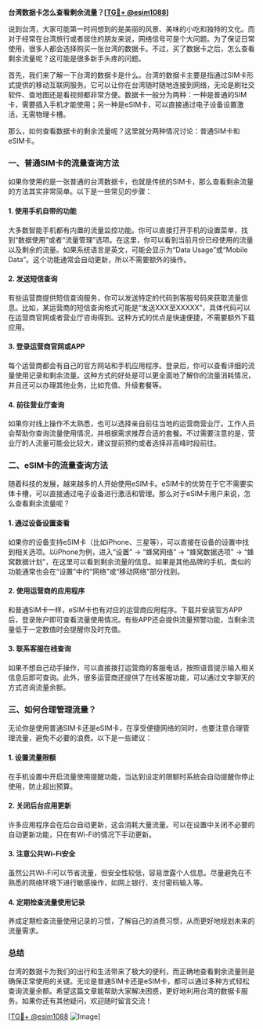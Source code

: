 **台湾数据卡怎么查看剩余流量？[[TG💪+ @esim1088](https://t.me/s/esim1088)]**

说到台湾，大家可能第一时间想到的是美丽的风景、美味的小吃和独特的文化。而对于经常在台湾旅行或者居住的朋友来说，网络信号可是个大问题。为了保证日常使用，很多人都会选择购买一张台湾的数据卡。不过，买了数据卡之后，怎么查看剩余流量呢？这可能是很多新手头疼的问题。

首先，我们来了解一下台湾的数据卡是什么。台湾的数据卡主要是指通过SIM卡形式提供的移动互联网服务。它可以让你在台湾随时随地连接到网络，无论是刷社交软件、查地图还是看视频都非常方便。数据卡一般分为两种：一种是普通的SIM卡，需要插入手机才能使用；另一种是eSIM卡，可以直接通过电子设备设置激活，无需物理卡槽。

那么，如何查看数据卡的剩余流量呢？这里就分两种情况讨论：普通SIM卡和eSIM卡。

### **一、普通SIM卡的流量查询方法**

如果你使用的是一张普通的台湾数据卡，也就是传统的SIM卡，那么查看剩余流量的方法其实非常简单。以下是一些常见的步骤：

#### **1. 使用手机自带的功能**
大多数智能手机都有内置的流量监控功能。你可以直接打开手机的设置菜单，找到“数据使用”或者“流量管理”选项。在这里，你可以看到当前月份已经使用的流量以及剩余的流量。如果系统语言是英文，可能会显示为“Data Usage”或“Mobile Data”。这个功能通常会自动更新，所以不需要额外的操作。

#### **2. 发送短信查询**
有些运营商提供短信查询服务，你可以发送特定的代码到客服号码来获取流量信息。比如，某运营商的短信查询格式可能是“发送XXX至XXXXX”，具体代码可以在运营商官网或者营业厅咨询得到。这种方式的优点是快速便捷，不需要额外下载应用。

#### **3. 登录运营商官网或APP**
每个运营商都会有自己的官方网站和手机应用程序。登录后，你可以查看详细的流量使用记录和剩余流量。这种方式的好处是可以更全面地了解你的流量消耗情况，并且还可以办理其他业务，比如充值、升级套餐等。

#### **4. 前往营业厅查询**
如果你对线上操作不太熟悉，也可以选择亲自前往当地的运营商营业厅。工作人员会帮助你查询流量使用情况，并根据需求推荐合适的套餐。不过需要注意的是，营业厅的人流量可能会比较大，建议提前预约或者选择非高峰时段前往。

### **二、eSIM卡的流量查询方法**

随着科技的发展，越来越多的人开始使用eSIM卡。eSIM卡的优势在于它不需要实体卡槽，可以直接通过电子设备进行激活和管理。那么对于eSIM卡用户来说，怎么查看剩余流量呢？

#### **1. 通过设备设置查看**
如果你的设备支持eSIM卡（比如iPhone、三星等），可以直接在设备的设置中找到相关选项。以iPhone为例，进入“设置” -> “蜂窝网络” -> “蜂窝数据选项” -> “蜂窝数据计划”，在这里可以看到剩余流量的信息。如果是其他品牌的手机，类似的功能通常也会在“设置”中的“网络”或“移动网络”部分找到。

#### **2. 使用运营商的应用程序**
和普通SIM卡一样，eSIM卡也有对应的运营商应用程序。下载并安装官方APP后，登录账户即可查看流量使用情况。有些APP还会提供流量预警功能，当剩余流量低于一定数值时会提醒你及时充值。

#### **3. 联系客服在线查询**
如果不想自己动手操作，可以直接拨打运营商的客服电话，按照语音提示输入相关信息后即可查询。此外，很多运营商还提供了在线客服功能，可以通过文字聊天的方式咨询流量余额。

### **三、如何合理管理流量？**

无论你是使用普通SIM卡还是eSIM卡，在享受便捷网络的同时，也要注意合理管理流量，避免不必要的浪费。以下是一些建议：

#### **1. 设置流量限额**
在手机设置中开启流量使用提醒功能，当达到设定的限额时系统会自动提醒你停止使用，防止超出预算。

#### **2. 关闭后台应用更新**
许多应用程序会在后台自动更新，这会消耗大量流量。可以在设置中关闭不必要的自动更新功能，只在有Wi-Fi的情况下手动更新。

#### **3. 注意公共Wi-Fi安全**
虽然公共Wi-Fi可以节省流量，但安全性较低，容易泄露个人信息。尽量避免在不熟悉的网络环境下进行敏感操作，如网上银行、支付密码输入等。

#### **4. 定期检查流量使用记录**
养成定期检查流量使用记录的习惯，了解自己的消费习惯，从而更好地规划未来的流量需求。

### **总结**

台湾的数据卡为我们的出行和生活带来了极大的便利，而正确地查看剩余流量则是确保正常使用的关键。无论是普通SIM卡还是eSIM卡，都可以通过多种方式轻松查询流量余额。希望这篇文章能帮助大家解决困惑，更好地利用台湾的数据卡服务。如果你还有其他疑问，欢迎随时留言交流！

[[TG💪+ @esim1088](https://t.me/s/esim1088) ![Image](https://i.postimg.cc/4NQfJmqS/Snipaste-2025-05-13-00-14-12.png)]